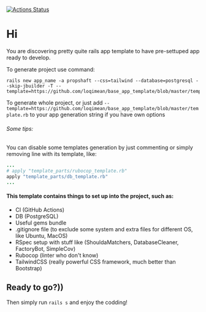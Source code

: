 [![Actions Status](https://github.com/loqimean/base_app_template/actions/workflows/ci.yml/badge.svg)](https://github.com/loqimean/base_app_template/actions)

# Hi

You are discovering pretty quite rails app template to have pre-settuped app ready to develop.

To generate project use command:

```bach
rails new app_name -a propshaft --css=tailwind --database=postgresql --skip-jbuilder -T --template=https://github.com/loqimean/base_app_template/blob/master/template.rb
```

To generate whole project, or just add `--template=https://github.com/loqimean/base_app_template/blob/master/template.rb` to your app generation string if you have own options

###### Some tips:

You can disable some templates generation by just commenting or simply removing line with its template, like:

```ruby
...
# apply "template_parts/rubocop_template.rb"
apply "template_parts/db_template.rb"
...
```

#### This template contains things to set up into the project, such as:

- CI (GitHub Actions)
- DB (PostgreSQL)
- Useful gems bundle
- .gitignore file (to exclude some system and extra files for different OS, like Ubuntu, MacOS)
- RSpec setup with stuff like (ShouldaMatchers, DatabaseCleaner, FactoryBot, SimpleCov)
- Rubocop (linter who don't know)
- TailwindCSS (really powerful CSS framework, much better than Bootstrap)

## Ready to go?))

Then simply run `rails s` and enjoy the codding!
